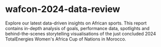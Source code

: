 # wafcon-2024-data-review
Explore our latest data-driven insights on African sports. This report contains in-depth analysis of goals, performance data, spotlights and behind-the-scenes storytelling visualisations of the just concluded 2024 TotalEnergies Women's Africa Cup of Nations in Morocco.
